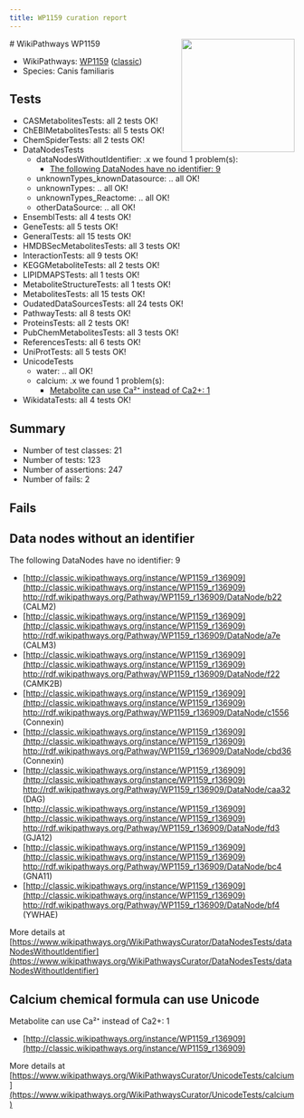 ```yaml
---
title: WP1159 curation report
---
```


<img style="float: right; width: 200px" src="https://upload.wikimedia.org/wikipedia/commons/thumb/8/83/Wplogo_with_text_500.png/640px-Wplogo_with_text_500.png" />
# WikiPathways WP1159

* WikiPathways: [WP1159](https://wikipathways.org/pathways/WP1159) ([classic](https://classic.wikipathways.org/instance/WP1159))
* Species: Canis familiaris
## Tests
* CASMetabolitesTests: all 2 tests OK!
* ChEBIMetabolitesTests: all 5 tests OK!
* ChemSpiderTests: all 2 tests OK!
* DataNodesTests
    * dataNodesWithoutIdentifier: .x we found 1 problem(s):
        * [The following DataNodes have no identifier: 9](#d2d32fa8)
    * unknownTypes_knownDatasource: .. all OK!
    * unknownTypes: .. all OK!
    * unknownTypes_Reactome: .. all OK!
    * otherDataSource: .. all OK!
* EnsemblTests: all 4 tests OK!
* GeneTests: all 5 tests OK!
* GeneralTests: all 15 tests OK!
* HMDBSecMetabolitesTests: all 3 tests OK!
* InteractionTests: all 9 tests OK!
* KEGGMetaboliteTests: all 2 tests OK!
* LIPIDMAPSTests: all 1 tests OK!
* MetaboliteStructureTests: all 1 tests OK!
* MetabolitesTests: all 15 tests OK!
* OudatedDataSourcesTests: all 24 tests OK!
* PathwayTests: all 8 tests OK!
* ProteinsTests: all 2 tests OK!
* PubChemMetabolitesTests: all 3 tests OK!
* ReferencesTests: all 6 tests OK!
* UniProtTests: all 5 tests OK!
* UnicodeTests
    * water: .. all OK!
    * calcium: .x we found 1 problem(s):
        * [Metabolite can use Ca²⁺ instead of Ca2+: 1](#11d84c22)
* WikidataTests: all 4 tests OK!


## Summary

* Number of test classes: 21
* Number of tests: 123
* Number of assertions: 247
* Number of fails: 2

## Fails

<a name="d2d32fa8" />

## Data nodes without an identifier

The following DataNodes have no identifier: 9

* [http://classic.wikipathways.org/instance/WP1159_r136909](http://classic.wikipathways.org/instance/WP1159_r136909) http://rdf.wikipathways.org/Pathway/WP1159_r136909/DataNode/b22 (CALM2)
* [http://classic.wikipathways.org/instance/WP1159_r136909](http://classic.wikipathways.org/instance/WP1159_r136909) http://rdf.wikipathways.org/Pathway/WP1159_r136909/DataNode/a7e (CALM3)
* [http://classic.wikipathways.org/instance/WP1159_r136909](http://classic.wikipathways.org/instance/WP1159_r136909) http://rdf.wikipathways.org/Pathway/WP1159_r136909/DataNode/f22 (CAMK2B)
* [http://classic.wikipathways.org/instance/WP1159_r136909](http://classic.wikipathways.org/instance/WP1159_r136909) http://rdf.wikipathways.org/Pathway/WP1159_r136909/DataNode/c1556 (Connexin)
* [http://classic.wikipathways.org/instance/WP1159_r136909](http://classic.wikipathways.org/instance/WP1159_r136909) http://rdf.wikipathways.org/Pathway/WP1159_r136909/DataNode/cbd36 (Connexin)
* [http://classic.wikipathways.org/instance/WP1159_r136909](http://classic.wikipathways.org/instance/WP1159_r136909) http://rdf.wikipathways.org/Pathway/WP1159_r136909/DataNode/caa32 (DAG)
* [http://classic.wikipathways.org/instance/WP1159_r136909](http://classic.wikipathways.org/instance/WP1159_r136909) http://rdf.wikipathways.org/Pathway/WP1159_r136909/DataNode/fd3 (GJA12)
* [http://classic.wikipathways.org/instance/WP1159_r136909](http://classic.wikipathways.org/instance/WP1159_r136909) http://rdf.wikipathways.org/Pathway/WP1159_r136909/DataNode/bc4 (GNA11)
* [http://classic.wikipathways.org/instance/WP1159_r136909](http://classic.wikipathways.org/instance/WP1159_r136909) http://rdf.wikipathways.org/Pathway/WP1159_r136909/DataNode/bf4 (YWHAE)


More details at [https://www.wikipathways.org/WikiPathwaysCurator/DataNodesTests/dataNodesWithoutIdentifier](https://www.wikipathways.org/WikiPathwaysCurator/DataNodesTests/dataNodesWithoutIdentifier)

<a name="11d84c22" />

## Calcium chemical formula can use Unicode

Metabolite can use Ca²⁺ instead of Ca2+: 1

* [http://classic.wikipathways.org/instance/WP1159_r136909](http://classic.wikipathways.org/instance/WP1159_r136909)


More details at [https://www.wikipathways.org/WikiPathwaysCurator/UnicodeTests/calcium](https://www.wikipathways.org/WikiPathwaysCurator/UnicodeTests/calcium)

